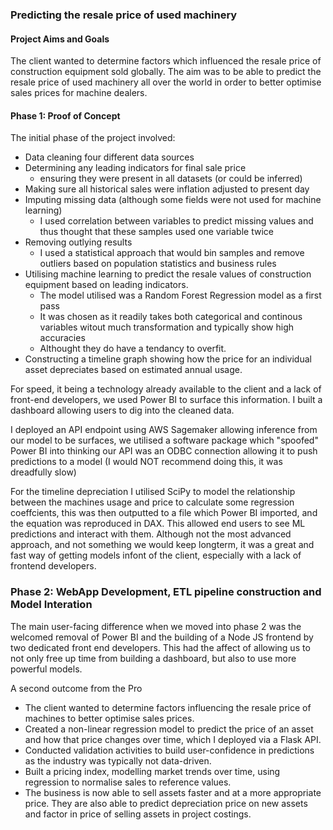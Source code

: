 ### Predicting the resale price of used machinery

#### Project Aims and Goals

The client wanted to determine factors which influenced the resale price of
construction equipment sold globally. The aim was to be able to predict the
resale price of used machinery all over the world in order to better optimise
sales prices for machine dealers.

#### Phase 1: Proof of Concept

The initial phase of the project involved:

- Data cleaning four different data sources
- Determining any leading indicators for final sale price
    - ensuring they were present in all datasets (or could be inferred)
- Making sure all historical sales were inflation adjusted to present day
- Imputing missing data (although some fields were not used for machine
  learning)
    - I used correlation between variables to predict missing values and thus
      thought that these samples used one variable twice
- Removing outlying results
    - I used a statistical approach that would bin samples and remove outliers
      based on population statistics and business rules
- Utilising machine learning to predict the resale values of construction
  equipment based on leading indicators.
    - The model utilised was a Random Forest Regression model as a first pass
    - It was chosen as it readily takes both categorical and continous variables
      witout much transformation and typically show high accuracies
    - Althought they do have a tendancy to overfit.
- Constructing a timeline graph showing how the price for an individual asset
  depreciates based on estimated annual usage.

For speed, it being a technology already available to the client and a lack of
front-end developers, we used Power BI to surface this information. I built a
dashboard allowing users to dig into the cleaned data.

I deployed an API endpoint using AWS Sagemaker allowing inference from our model
to be surfaces, we utilised a software package which "spoofed" Power BI into
thinking our API was an ODBC connection allowing it to push predictions to a
model (I would NOT recommend doing this, it was dreadfully slow)

For the timeline depreciation I utilised SciPy to model the relationship between
the machines usage and price to calculate some regression coeffcients, this was
then outputted to a file which Power BI imported, and the equation was
reproduced in DAX. This allowed end users to see ML predictions and interact
with them. Although not the most advanced approach, and not something we would
keep longterm, it was a great and fast way of getting models infont of the
client, especially with a lack of frontend developers.

### Phase 2: WebApp Development, ETL pipeline construction and Model Interation

The main user-facing difference when we moved into phase 2 was the welcomed
removal of Power BI and the building of a Node JS frontend by two dedicated
front end developers. This had the affect of allowing us to not only free up
time from building a dashboard, but also to use more powerful models.

A second outcome from the Pro

- The client wanted to determine factors influencing the resale price of
  machines to better optimise sales prices.
- Created a non-linear regression model to predict the price of an asset and how
  that price changes over time, which I deployed via a Flask API.
- Conducted validation activities to build user-confidence in predictions as the
  industry was typically not data-driven.
- Built a pricing index, modelling market trends over time, using regression to
  normalise sales to reference values.
- The business is now able to sell assets faster and at a more appropriate
  price. They are also able to predict depreciation price on new assets and
  factor in price of selling assets in project costings.